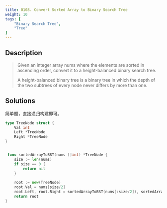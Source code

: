 ```yaml
---
title: 0108. Convert Sorted Array to Binary Search Tree
weight: 10
tags: [
    "Binary Search Tree",
    "Tree"
]
---
```


## Description

> Given an integer array nums where the elements are sorted in ascending order, convert it to a height-balanced binary search tree.
>
> A height-balanced binary tree is a binary tree in which the depth of the two subtrees of every node never differs by more than one.

## Solutions
简单题，直接递归构建即可。
```go
type TreeNode struct {
    Val int
    Left *TreeNode
    Right *TreeNode
}


 func sortedArrayToBST(nums []int) *TreeNode {
    size := len(nums)
    if size == 0 {
        return nil
    }
    
    root := new(TreeNode)
    root.Val = nums[size/2]
    root.Left, root.Right = sortedArrayToBST(nums[:size/2]), sortedArrayToBST(nums[size/2+1:])
    return root
}
```
